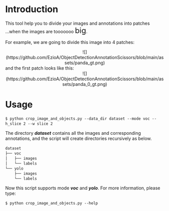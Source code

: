 # Introduction
 
 This tool help you to divide your images and annotations into patches  
 ...when the images are tooooooo <font size=5>big</font>.

 For example, we are going to divide this image into 4 patches:  
 <center>![](https://github.com/EzioA/ObjectDetectionAnnotationScissors/blob/main/assets/panda_gt.png)</center>  
 and the first patch looks like this:  
 <center>![](https://github.com/EzioA/ObjectDetectionAnnotationScissors/blob/main/assets/panda_0_gt.png)</center>


# Usage
```
$ python crop_image_and_objects.py --data_dir dataset --mode voc --h_slice 2 --w slice 2
```
The directory _**dataset**_ contains all the images and corresponding annotations, and the script will create directories recursively as below.
```
dataset
├── voc
│   ├── images
│   └── labels
└── yolo
    ├── images
    └── labels
```
Now this script supports mode _**voc**_ and _**yolo**_. For more information, please type:
```
$ python crop_image_and_objects.py --help
```